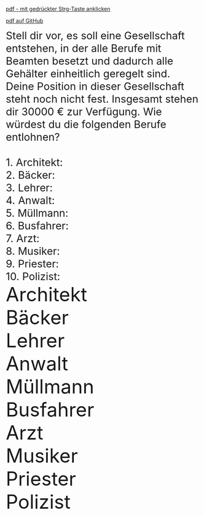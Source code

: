 [pdf - mit gedrückter Strg-Taste anklicken](HOs/HO_Rawls.pdf)

[pdf auf GitHub](https://github.com/DorKeinath/Ethik-Kurs/blob/master/HOs/HO_Rawls.pdf)

<div style="font-size : 27px">
Stell dir vor, es soll eine Gesellschaft entstehen, in der alle Berufe mit Beamten besetzt und dadurch alle Gehälter einheitlich geregelt sind. Deine Position in dieser Gesellschaft steht noch nicht fest. Insgesamt stehen dir 30000 € zur Verfügung. Wie würdest du die folgenden Berufe entlohnen? <br><br>

<div style="font-size : 27px">
1. Architekt:<br>
2. Bäcker:<br>
3. Lehrer:<br>
4. Anwalt:<br>
5. Müllmann:<br>
6. Busfahrer:<br>
7. Arzt:<br>
8. Musiker:<br>
9. Priester:<br>
10. Polizist:
</div>

<div class="page-break"></div>

<div style="font-size : 50px">
Architekt <br>
Bäcker <br>
Lehrer <br>
Anwalt <br>
Müllmann <br>
Busfahrer <br>
Arzt <br>
Musiker <br>
Priester <br>
Polizist <br>
</div>

